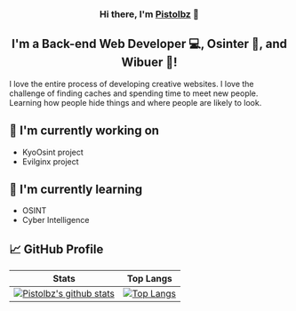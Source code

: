 <h3 align="center">
Hi there, I'm <a href="https://kyocode.dev/" target="_blank" rel="noreferrer">Pistolbz</a> 👋
</h3>

<h2 align="center">
I'm a Back-end Web Developer 💻, Osinter 📸, and Wibuer 🎨!
</h2> 

I love the entire process of developing creative websites. I love the challenge of finding caches and spending time to meet new people. Learning how people hide things and where people are likely to look.

## 🔭 I'm currently working on

- KyoOsint project
- Evilginx project

## 🌱 I'm currently learning

- OSINT
- Cyber Intelligence

## 📈 GitHub Profile
|Stats|Top Langs|
|---------------------------------------------|------------------------------------------------------------------|
|[![Pistolbz's github stats](https://github-readme-stats.vercel.app/api?username=pistolbz)](https://github.com/pistolbz)|[![Top Langs](https://github-readme-stats.vercel.app/api/top-langs/?username=pistolbz&layout=compact&show_icons=true)](https://github.com/pistolbz)|
